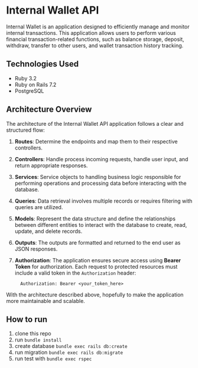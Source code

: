 # Internal Wallet API
Internal Wallet is an application designed to efficiently manage and monitor internal transactions. This application allows users to perform various financial transaction-related functions, such as balance storage, deposit, withdraw, transfer to other users, and wallet transaction history tracking.

## Technologies Used
- Ruby 3.2
- Ruby on Rails 7.2
- PostgreSQL

## Architecture Overview
The architecture of the Internal Wallet API application follows a clear and structured flow:
1. **Routes**:  Determine the endpoints and map them to their respective controllers.
2. **Controllers**: Handle process incoming requests, handle user input, and return appropriate responses.
3. **Services**: Service objects to handling business logic responsible for performing operations and processing data before interacting with the database.
4. **Queries**: Data retrieval involves multiple records or requires filtering with queries are utilized.
5. **Models**: Represent the data structure and define the relationships between different entities to interact with the database to create, read, update, and delete records.
6. **Outputs**: The outputs are formatted and returned to the end user as JSON responses.
7. **Authorization**: The application ensures secure access using **Bearer Token** for authorization. Each request to protected resources must include a valid token in the `Authorization` header:

   ```
     Authorization: Bearer <your_token_here>
   ```
With the architecture described above, hopefully to make the application more maintainable and scalable.

## How to run
1. clone this repo
2. run `bundle install`
3. create database `bundle exec rails db:create`
4. run migration `bundle exec rails db:migrate`
5. run test with `bundle exec rspec`
